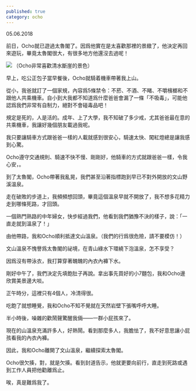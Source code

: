 ```yaml
---
published: true
category: ocho
---
```

05.06.2018

前日，Ocho就已遊過太魯閣了。因爲他實在是太喜歡那裡的景緻了，他決定再回來遊玩，畢竟太魯閣很大，有很多地方他還沒去過呢！

![]({{site.baseurl}}/images/%E6%B8%85%E6%B0%B4%E6%96%B7%E5%B4%96.jpeg)
（Ocho非常喜歡清水斷崖的景色）

早上，吃公正包子當早餐後，Ocho就騎着機車帶著我上山。

從小，我爸就訂了一個家規，內容爲5條禁令：不菸、不酒、不睹、不嚼檳榔和不跟他人共乘機車。自小到大我都不知道爲什麼爸爸會漏了一條「不吸毒」，可能他認爲我們非常有自制力，絕對不會碰毒品吧！

規定是死的，人是活的。成年、上了大學，我不知破了多少戒，尤其爸爸最在意的共乘機車，我讓好幾個朋友載過我呢。

我只要讓騎車方式跟爸爸一樣的人載就感到很安心，騎速太快、闖紅燈總是讓我感到心驚。

Ocho遵守交通規則、騎速不快不慢、剛剛好，他騎車的方式就跟爸爸一樣，令我心安，。

到了太魯閣，Ocho帶著我亂晃，我們甚至沿著指標跑到早已不對外開放的文山野溪溫泉。

走在破敗的步道上，我頻頻想回頭，畢竟這個溫泉早就不開放了，我不想多花精力走到哪條死路，才回頭。

一個熟門熟路的中年婦女，快步經過我們，他看到我們猶豫不決的樣子，說：「一直走就到溫泉了！」

由他帶路，我和Ocho順利抵達文山溫泉。（我們的行爲很危險，請不要模仿！）

文山溫泉不愧譽爲太魯閣的祕境，在青山綠水下環繞下泡溫泉，怎不享受？

因爲沒有帶泳衣，我打算穿著醜醜的內衣內褲下水。

剛好中午了，我們決定先填飽肚子再說。拿出事先買好的小7麵包，我和Ocho邊欣賞美景邊大啖。

正午時分，這裡只有4個人，冷清得很。

吃飽了就想睡覺，我和Ocho不知不覺就在天然岩壁下張嘴呼呼大睡。

半小時後，噪雜的歡鬧聲驚醒我倆——一群小屁孩來了。

現在的山溫泉充滿許多人，好熱鬧。看到那麼多人，我膽怯了，我不好意思讓小屁孩看我的內衣內褲。

因此，我和Ocho離開了文山溫泉，繼續探索太魯閣。

Ocho很欠揍，對，就是欠揍。看到封道告示，他就更要向前行，直走到死路或遇到工作人員把他勸離爲止。

唉，真是難爲我了。
